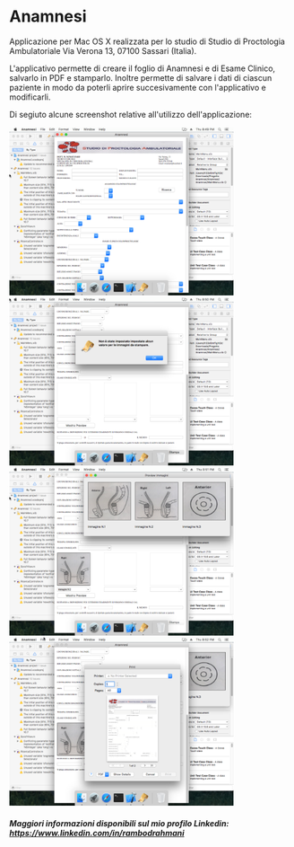 # Anamnesi
Applicazione per Mac OS X realizzata per lo studio di Studio di Proctologia Ambulatoriale Via Verona 13, 07100 Sassari (Italia).

L'applicativo permette di creare il foglio di Anamnesi e di Esame Clinico, salvarlo in PDF e stamparlo.
Inoltre permette di salvare i dati di ciascun paziente in modo da poterli aprire succesivamente con l'applicativo e modificarli.

Di segiuto alcune screenshot relative all'utilizzo dell'applicazione:

<img src="screens/anamnesi_1.png" alt="Applicazione Anamnesi - PIC 1" width="400px"/> <img src="screens/anamnesi_2.png" alt="Applicazione Anamnesi - PIC 2" width="400px"/> <img src="screens/anamnesi_3.png" alt="Applicazione Anamnesi - PIC 3" width="400px"/> <img src="screens/anamnesi_4.png" alt="Applicazione Anamnesi - PIC 4" width="400px"/>

##### Maggiori informazioni disponibili sul mio profilo Linkedin: https://www.linkedin.com/in/rambodrahmani
